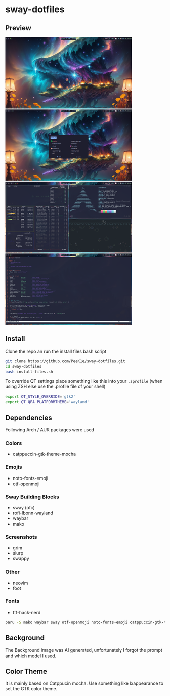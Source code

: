 # sway-dotfiles

## Preview
<p float="left">
  <img src="assets/desktop.png" width="400" />
  <img src="assets/rofi.png" width="400" /> 
  <img src="assets/shell.png" width="400" /> 
  <img src="assets/vim.png" width="400" /> 
</p>

## Install

Clone the repo an run the install files bash script

```bash
git clone https://github.com/PeeK1e/sway-dotfiles.git
cd sway-dotfiles
bash install-files.sh
```

To override QT settings place something like this into your `.zprofile` (when using ZSH else use the .profile file of your shell)
```bash
export QT_STYLE_OVERRIDE='gtk2'
export QT_QPA_PLATFORMTHEME='wayland'
```

## Dependencies

Following Arch / AUR packages were used

### Colors
* catppuccin-gtk-theme-mocha
### Emojis
* noto-fonts-emoji
* otf-openmoji
### Sway Building Blocks
* sway (ofc)
* rofi-lbonn-wayland
* waybar
* mako
### Screenshots
* grim
* slurp
* swappy
### Other
* neovim
* foot
### Fonts
* ttf-hack-nerd

```bash
paru -S mako waybar sway otf-openmoji noto-fonts-emoji catppuccin-gtk-theme-mocha grim slurp swappy neovim foot ttf-hack-nerd
```

## Background

The Background image was AI generated, unfortunately I forgot the prompt and which model I used.

## Color Theme

It is mainly based on Catppucin mocha. Use something like lxappearance to set the GTK color theme.
